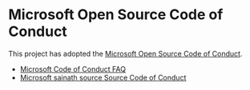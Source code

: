 # Microsoft Open Source Code of Conduct

This project has adopted the [Microsoft Open Source Code of Conduct](https://opensource.microsoft.com/codeofconduct/).




- [Microsoft Code of Conduct FAQ](https://opensource.microsoft.com/codeofconduct/faq/)
- [Microsoft sainath source Source Code of Conduct](https://opensource.microsoft.com/codeofconduct/)
